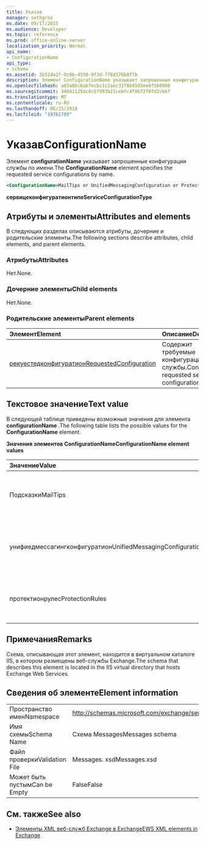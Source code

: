 ```yaml
---
title: Указав
manager: sethgros
ms.date: 09/17/2015
ms.audience: Developer
ms.topic: reference
ms.prod: office-online-server
localization_priority: Normal
api_name:
- ConfigurationName
api_type:
- schema
ms.assetid: 3b524a2f-9c6b-4550-9f3d-f78d176b0f7b
description: Элемент ConfigurationName указывает запрошенные конфигурации службы по имени.
ms.openlocfilehash: a03a0bc0ab7ecbc1c2aec31f864503ee0f560908
ms.sourcegitcommit: 34041125dc8c5f993b21cebfc4f8b72f0fd2cb6f
ms.translationtype: MT
ms.contentlocale: ru-RU
ms.lasthandoff: 06/25/2018
ms.locfileid: "19761709"
---
```

# <a name="configurationname"></a><span data-ttu-id="505d4-103">Указав</span><span class="sxs-lookup"><span data-stu-id="505d4-103">ConfigurationName</span></span>

<span data-ttu-id="505d4-104">Элемент **configurationName** указывает запрошенные конфигурации службы по имени.</span><span class="sxs-lookup"><span data-stu-id="505d4-104">The **ConfigurationName** element specifies the requested service configurations by name.</span></span> 
  
```xml
<ConfigurationName>MailTips or UnifiedMessagingConfiguration or ProtectionRules</ConfigurationName>
```

 <span data-ttu-id="505d4-105">**сервицеконфигуратионтипе**</span><span class="sxs-lookup"><span data-stu-id="505d4-105">**ServiceConfigurationType**</span></span>
## <a name="attributes-and-elements"></a><span data-ttu-id="505d4-106">Атрибуты и элементы</span><span class="sxs-lookup"><span data-stu-id="505d4-106">Attributes and elements</span></span>

<span data-ttu-id="505d4-107">В следующих разделах описываются атрибуты, дочерние и родительские элементы.</span><span class="sxs-lookup"><span data-stu-id="505d4-107">The following sections describe attributes, child elements, and parent elements.</span></span>
  
### <a name="attributes"></a><span data-ttu-id="505d4-108">Атрибуты</span><span class="sxs-lookup"><span data-stu-id="505d4-108">Attributes</span></span>

<span data-ttu-id="505d4-109">Нет.</span><span class="sxs-lookup"><span data-stu-id="505d4-109">None.</span></span>
  
### <a name="child-elements"></a><span data-ttu-id="505d4-110">Дочерние элементы</span><span class="sxs-lookup"><span data-stu-id="505d4-110">Child elements</span></span>

<span data-ttu-id="505d4-111">Нет.</span><span class="sxs-lookup"><span data-stu-id="505d4-111">None.</span></span>
  
### <a name="parent-elements"></a><span data-ttu-id="505d4-112">Родительские элементы</span><span class="sxs-lookup"><span data-stu-id="505d4-112">Parent elements</span></span>

|<span data-ttu-id="505d4-113">**Элемент**</span><span class="sxs-lookup"><span data-stu-id="505d4-113">**Element**</span></span>|<span data-ttu-id="505d4-114">**Описание**</span><span class="sxs-lookup"><span data-stu-id="505d4-114">**Description**</span></span>|
|:-----|:-----|
|[<span data-ttu-id="505d4-115">рекуестедконфигуратион</span><span class="sxs-lookup"><span data-stu-id="505d4-115">RequestedConfiguration</span></span>](requestedconfiguration.md) <br/> |<span data-ttu-id="505d4-116">Содержит требуемые конфигурации службы.</span><span class="sxs-lookup"><span data-stu-id="505d4-116">Contains the requested service configurations.</span></span>  <br/> |
   
## <a name="text-value"></a><span data-ttu-id="505d4-117">Текстовое значение</span><span class="sxs-lookup"><span data-stu-id="505d4-117">Text value</span></span>

<span data-ttu-id="505d4-118">В следующей таблице приведены возможные значения для элемента **configurationName** .</span><span class="sxs-lookup"><span data-stu-id="505d4-118">The following table lists the possible values for the **ConfigurationName** element.</span></span> 
  
<span data-ttu-id="505d4-119">**Значения элементов ConfigurationName**</span><span class="sxs-lookup"><span data-stu-id="505d4-119">**ConfigurationName element values**</span></span>

|<span data-ttu-id="505d4-120">**Значение**</span><span class="sxs-lookup"><span data-stu-id="505d4-120">**Value**</span></span>|<span data-ttu-id="505d4-121">**Описание**</span><span class="sxs-lookup"><span data-stu-id="505d4-121">**Description**</span></span>|
|:-----|:-----|
|<span data-ttu-id="505d4-122">Подсказки</span><span class="sxs-lookup"><span data-stu-id="505d4-122">MailTips</span></span>  <br/> |<span data-ttu-id="505d4-123">Определяет конфигурацию службы почтовых подсказок.</span><span class="sxs-lookup"><span data-stu-id="505d4-123">Identifies the MailTips service configuration.</span></span>  <br/> |
|<span data-ttu-id="505d4-124">унифиедмессагингконфигуратион</span><span class="sxs-lookup"><span data-stu-id="505d4-124">UnifiedMessagingConfiguration</span></span>  <br/> |<span data-ttu-id="505d4-125">Определяет конфигурацию службы единой системы обмена сообщениями.</span><span class="sxs-lookup"><span data-stu-id="505d4-125">Identifies the Unified Messaging service configuration.</span></span>  <br/> |
|<span data-ttu-id="505d4-126">протектионрулес</span><span class="sxs-lookup"><span data-stu-id="505d4-126">ProtectionRules</span></span>  <br/> |<span data-ttu-id="505d4-127">Определяет конфигурацию службы правил защиты.</span><span class="sxs-lookup"><span data-stu-id="505d4-127">Identifies the Protection Rules service configuration.</span></span>  <br/> |
   
## <a name="remarks"></a><span data-ttu-id="505d4-128">Примечания</span><span class="sxs-lookup"><span data-stu-id="505d4-128">Remarks</span></span>

<span data-ttu-id="505d4-129">Схема, описывающая этот элемент, находится в виртуальном каталоге IIS, в котором размещены веб-службы Exchange.</span><span class="sxs-lookup"><span data-stu-id="505d4-129">The schema that describes this element is located in the IIS virtual directory that hosts Exchange Web Services.</span></span>
  
## <a name="element-information"></a><span data-ttu-id="505d4-130">Сведения об элементе</span><span class="sxs-lookup"><span data-stu-id="505d4-130">Element information</span></span>

|||
|:-----|:-----|
|<span data-ttu-id="505d4-131">Пространство имен</span><span class="sxs-lookup"><span data-stu-id="505d4-131">Namespace</span></span>  <br/> |http://schemas.microsoft.com/exchange/services/2006/messages  <br/> |
|<span data-ttu-id="505d4-132">Имя схемы</span><span class="sxs-lookup"><span data-stu-id="505d4-132">Schema Name</span></span>  <br/> |<span data-ttu-id="505d4-133">Схема Messages</span><span class="sxs-lookup"><span data-stu-id="505d4-133">Messages schema</span></span>  <br/> |
|<span data-ttu-id="505d4-134">Файл проверки</span><span class="sxs-lookup"><span data-stu-id="505d4-134">Validation File</span></span>  <br/> |<span data-ttu-id="505d4-135">Messages. xsd</span><span class="sxs-lookup"><span data-stu-id="505d4-135">Messages.xsd</span></span>  <br/> |
|<span data-ttu-id="505d4-136">Может быть пустым</span><span class="sxs-lookup"><span data-stu-id="505d4-136">Can be Empty</span></span>  <br/> |<span data-ttu-id="505d4-137">False</span><span class="sxs-lookup"><span data-stu-id="505d4-137">False</span></span>  <br/> |
   
## <a name="see-also"></a><span data-ttu-id="505d4-138">См. также</span><span class="sxs-lookup"><span data-stu-id="505d4-138">See also</span></span>



- [<span data-ttu-id="505d4-139">Элементы XML веб-служб Exchange в Exchange</span><span class="sxs-lookup"><span data-stu-id="505d4-139">EWS XML elements in Exchange</span></span>](ews-xml-elements-in-exchange.md)


